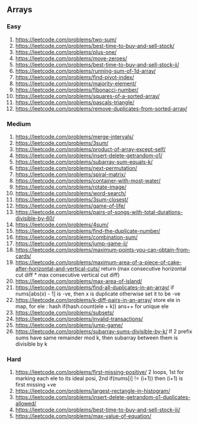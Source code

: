 ## Arrays 
### Easy

1. https://leetcode.com/problems/two-sum/
2. https://leetcode.com/problems/best-time-to-buy-and-sell-stock/
3. https://leetcode.com/problems/plus-one/
4. https://leetcode.com/problems/move-zeroes/
5. https://leetcode.com/problems/best-time-to-buy-and-sell-stock-ii/
6. https://leetcode.com/problems/running-sum-of-1d-array/
7. https://leetcode.com/problems/find-pivot-index/
8. https://leetcode.com/problems/majority-element/
9. https://leetcode.com/problems/fibonacci-number/
10. https://leetcode.com/problems/squares-of-a-sorted-array/
11. https://leetcode.com/problems/pascals-triangle/
12. https://leetcode.com/problems/remove-duplicates-from-sorted-array/

### Medium

1. https://leetcode.com/problems/merge-intervals/  
2. https://leetcode.com/problems/3sum/  
3. https://leetcode.com/problems/product-of-array-except-self/  
4. https://leetcode.com/problems/insert-delete-getrandom-o1/  
5. https://leetcode.com/problems/subarray-sum-equals-k/  
6. https://leetcode.com/problems/next-permutation/  
7. https://leetcode.com/problems/spiral-matrix/  
8. https://leetcode.com/problems/container-with-most-water/  
9. https://leetcode.com/problems/rotate-image/  
10. https://leetcode.com/problems/word-search/  
11. https://leetcode.com/problems/3sum-closest/  
12. https://leetcode.com/problems/game-of-life/  
13. https://leetcode.com/problems/pairs-of-songs-with-total-durations-divisible-by-60/  
14. https://leetcode.com/problems/4sum/  
15. https://leetcode.com/problems/find-the-duplicate-number/  
16. https://leetcode.com/problems/combination-sum/  
17. https://leetcode.com/problems/jump-game-ii/  
18. https://leetcode.com/problems/maximum-points-you-can-obtain-from-cards/  
19. https://leetcode.com/problems/maximum-area-of-a-piece-of-cake-after-horizontal-and-vertical-cuts/ return (max consecutive horizontal cut diff * max consecutive vertical cut diff)
20. https://leetcode.com/problems/max-area-of-island/  
21. https://leetcode.com/problems/find-all-duplicates-in-an-array/ if nums[abs(x) - 1] is -ve, then x is duplicate otherwise set it to be -ve
22. https://leetcode.com/problems/k-diff-pairs-in-an-array/ store ele in map, for ele : hash if(hash.count(ele + k)) ans++ for unique ele
23. https://leetcode.com/problems/subsets/  
24. https://leetcode.com/problems/invalid-transactions/  
25. https://leetcode.com/problems/jump-game/  
26. https://leetcode.com/problems/subarray-sums-divisible-by-k/ If 2 prefix sums have same remainder mod k, then subarray between them is divisible by k

### Hard

1. https://leetcode.com/problems/first-missing-positive/ 2 loops, 1st for marking each ele to its ideal posi, 2nd if(nums[i] != (i+1)) then (i+1) is first missing +ve
2. https://leetcode.com/problems/largest-rectangle-in-histogram/  
3. https://leetcode.com/problems/insert-delete-getrandom-o1-duplicates-allowed/  
4. https://leetcode.com/problems/best-time-to-buy-and-sell-stock-iii/  
5. https://leetcode.com/problems/max-value-of-equation/  
